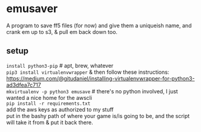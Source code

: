 # emusaver

A program to save ff5 files (for now) and give them a uniqueish name, and crank em up to s3, & pull em back down too.

## setup
`install python3-pip` # apt, brew, whatever  
`pip3 install virtualenvwrapper` & then follow these instructions: https://medium.com/@gitudaniel/installing-virtualenvwrapper-for-python3-ad3dfea7c717  
`mkvirtualenv -p python3 emusave` # there's no python involved, I just wanted a nice home for the awscli  
`pip install -r requirements.txt`  
add the aws keys as authorized to my stuff  
put in the bashy path of where your game is/is going to be, and the script will take it from & put it back there.
